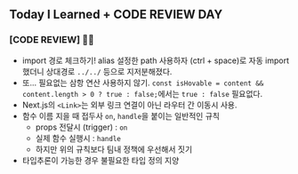 ## Today I Learned + CODE REVIEW DAY

### [CODE REVIEW] 👩‍💻

- import 경로 체크하기! alias 설정한 path 사용하자 (ctrl + space)로 자동 import 했더니 상대경로 `../../` 등으로 지저분해졌다.
- 또... 필요없는 삼항 연산 사용하지 않기. `const isHovable = content && content.length > 0 ? true : false;`에서는 `true : false` 필요없다.
- Next.js의 `<Link>`는 외부 링크 연결이 아닌 라우터 간 이동시 사용.
- 함수 이름 지을 때 접두사 `on`, `handle`을 붙이는 일반적인 규칙
  - props 전달시 (trigger) : `on`
  - 실제 함수 실행시 : `handle`
  - 하지만 위의 규칙보다 팀내 정책에 우선해서 짓기
- 타입추론이 가능한 경우 불필요한 타입 정의 지양
